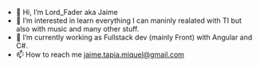 - 👋 Hi, I’m Lord_Fader aka Jaime
- 👀 I’m interested in learn everything I can maninly realated with TI but also with music and many other stuff.
- 🌱 I’m currently working as Fullstack dev (mainly Front) with Angular and C#.
- 📫 How to reach me jaime.tapia.miquel@gmail.com

<!---
LordFaders/LordFaders is a ✨ special ✨ repository because its `README.md` (this file) appears on your GitHub profile.
You can click the Preview link to take a look at your changes.
--->
